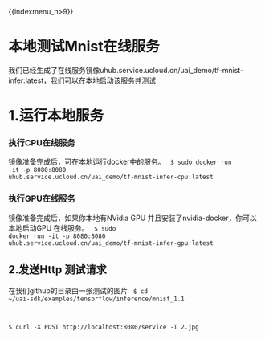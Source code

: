 {{indexmenu_n>9}}

# 本地测试Mnist在线服务
我们已经生成了在线服务镜像uhub.service.ucloud.cn/uai_demo/tf-mnist-infer:latest，我们可以在本地启动该服务并测试

# 1.运行本地服务
### 执行CPU在线服务
镜像准备完成后，可在本地运行docker中的服务。
<code>
$ sudo docker run -it -p 8080:8080 uhub.service.ucloud.cn/uai_demo/tf-mnist-infer-cpu:latest
</code>

### 执行GPU在线服务
镜像准备完成后，如果你本地有NVidia GPU 并且安装了nvidia-docker，你可以本地启动GPU 在线服务。
<code>
$ sudo docker run -it -p 8080:8080 uhub.service.ucloud.cn/uai_demo/tf-mnist-infer-gpu:latest
</code>

## 2.发送Http 测试请求
在我们github的目录由一张测试的图片
<code>
$ cd ~/uai-sdk/examples/tensorflow/inference/mnist_1.1

$ curl -X POST http://localhost:8080/service -T 2.jpg
</code>

